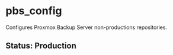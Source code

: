 # pbs_config

Configures Proxmox Backup Server non-productions repositories.

## Status: Production

